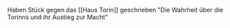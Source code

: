 Haben Stück gegen das [[Haus Torin]] geschrieben
"Die Wahrheit über die Torinns und ihr Austieg zur Macht"